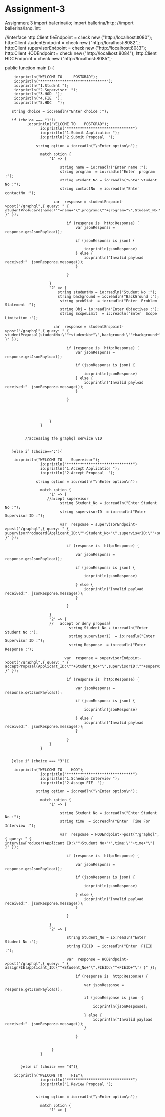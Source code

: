 # Assignment-3
Assignment 3
import ballerina/io;
import ballerina/http;
//import ballerina/lang.'int;


//interface
http:Client fieEndpoint = check new ("http://localhost:8080");
http:Client studentEndpoint = check new ("http://localhost:8082");
http:Client supervisorEndpoint = check new ("http://localhost:8083");
http:Client HODEndpoint = check new ("http://localhost:8084");
http:Client HDCEndpoint = check new ("http://localhost:8085");

public function main () {

        io:println("WELCOME TO     POSTGRAD");
        io:println("******************************");
        io:println("1.Student ");
        io:println("2.Supervisor  ");
        io:println("3.HOD  ");
        io:println("4.FIE  ");
        io:println("5.HDC   ");

       string choice = io:readln("Enter choice :");

       if (choice === "1"){
              io:println("WELCOME TO    POSTGRAD");
                    io:println("******************************");
                    io:println("1.Submit Application ");
                    io:println("2.Submit Proposal  ");

                  string option = io:readln("\nEnter option\n");

                    match option {
                        "1" => { 
                            
                             string name = io:readln("Enter name :");
                             string program  = io:readln("Enter  program :");
                             string Student_No = io:readln("Enter Student No :");
                             string contactNo  = io:readln("Enter  contactNo :");
                        
                          var  response = studentEndpoint->post("/graphql",{ query: " { studentProducerd(name:\""+name+"\",program:\""+program+"\",Student_No:\""+Student_No+"\",contactNo:\""+contactNo+"\") }" });
        
                                if (response is  http:Response) {
                                    var jsonResponse = response.getJsonPayload();

                                    if (jsonResponse is json) {
                                        
                                        io:println(jsonResponse);
                                    } else {
                                        io:println("Invalid payload received:", jsonResponse.message());
                                    }

                                }
                        
                        }
                        "2" => { 
                            string studentNo = io:readln("Student No :");
                            string background = io:readln("BackGround :");
                             string probStat  = io:readln("Enter  Problem Statement :");
                             string Obj = io:readln("Enter Objectives :");
                             string ScopeLimit  = io:readln("Enter  Scope Limitation :");
                        
                          var  response = studentEndpoint->post("/graphql",{ query: " { studentProposal(studentNo:\""+studentNo+"\",background:\""+background+"\",probStat:\""+probStat+"\",ScopeLimit:\""+ScopeLimit+"\") }" });
        
                                if (response is  http:Response) {
                                    var jsonResponse = response.getJsonPayload();

                                    if (jsonResponse is json) {
                                        
                                        io:println(jsonResponse);
                                    } else {
                                        io:println("Invalid payload received:", jsonResponse.message());
                                    }

                                }
                        



                        }
                    }


             //accessing the graphql service vID 
           

       }else if (choice=="2"){

        io:println("WELCOME TO    Supervisor");
                    io:println("******************************");
                    io:println("1.Accept Application ");
                    io:println("2.Accept Proposal  ");

                  string option = io:readln("\nEnter option\n");

                    match option {
                        "1" => { 
                       //accept supervisor
                             string Student_No = io:readln("Enter Student No :");
                             string supervisorID  = io:readln("Enter  Supervisor ID :");
                        
                             var  response = supervisorEndpoint->post("/graphql",{ query: " { supervisorProducerd(Applicant_ID:\""+Student_No+"\",supervisorID:\""+supervisorID+"\") }" });
        
                                if (response is  http:Response) {

                                    var jsonResponse = response.getJsonPayload();

                                    if (jsonResponse is json) {
                                        
                                        io:println(jsonResponse);

                                    } else {
                                        io:println("Invalid payload received:", jsonResponse.message());
                                    }

                                }
                        
                        }
                        "2" => { 
                        //   accept or deny proposal
                                 string Student_No = io:readln("Enter Student No :");
                                 string supervisorID  = io:readln("Enter  Supervisor ID :");
                                 string Response  = io:readln("Enter  Response :");
                        
                               var  response = supervisorEndpoint->post("/graphql",{ query: " { acceptProposal(Applicant_ID:\""+Student_No+"\",supervisorID:\""+supervisorID+"\",Response:\""+Response+"\") }" });
        
                                if (response is  http:Response) {

                                    var jsonResponse = response.getJsonPayload();

                                    if (jsonResponse is json) {
                                        
                                        io:println(jsonResponse);

                                    } else {
                                        io:println("Invalid payload received:", jsonResponse.message());
                                    }

                                }
                        }
                    }


       }else if (choice === "3"){
          
        io:println("WELCOME TO    HOD");
                    io:println("******************************");
                    io:println("1.Schedule Interview ");
                    io:println("2.Assign FIE  ");

                  string option = io:readln("\nEnter option\n");

                    match option {
                        "1" => { 
                       
                             string Student_No = io:readln("Enter Student No :");
                             string time  = io:readln("Enter  Time For Interview :");
                        
                             var  response = HODEndpoint->post("/graphql",{ query: " { interviewProducer(Applicant_ID:\""+Student_No+"\",time:\""+time+"\") }" });
        
                                if (response is  http:Response) {

                                    var jsonResponse = response.getJsonPayload();

                                    if (jsonResponse is json) {
                                        
                                        io:println(jsonResponse);

                                    } else {
                                        io:println("Invalid payload received:", jsonResponse.message());
                                    }

                                }
                        
                        }
                        "2" => {

                                string Student_No = io:readln("Enter Student No :");
                                string FIEID  = io:readln("Enter  FIEID :");
                            
                                var  response = HODEndpoint->post("/graphql",{ query: " { assignFIE(Applicant_ID:\""+Student_No+"\",FIEID:\""+FIEID+"\") }" });
            
                                    if (response is  http:Response) {

                                        var jsonResponse = response.getJsonPayload();

                                        if (jsonResponse is json) {
                                            
                                            io:println(jsonResponse);

                                        } else {
                                            io:println("Invalid payload received:", jsonResponse.message());
                                        }

                                    }


                         }
                    }


           }else if (choice === "4"){
          
        io:println("WELCOME TO    FIE");
                    io:println("******************************");
                    io:println("1.Review Proposal ");
                    

                  string option = io:readln("\nEnter option\n");

                    match option {
                        "1" => { 
                       
                             
